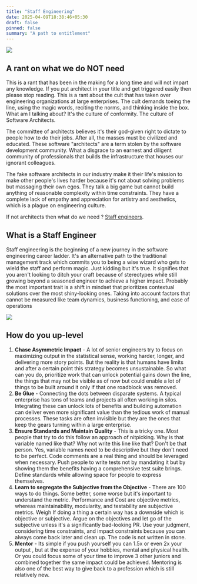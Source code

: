 ```yaml
---
title: "Staff Engineering"
date: 2025-04-09T18:38:46+05:30
draft: false
pinned: false
summary: "A path to entitlement"
---
```


![](/banner2.png)

## A rant on what we do NOT need

This is a rant that has been in the making for a long time and will not impart any knowledge. If you put architect in your title and get triggered easily then please stop reading. This is a rant about the cult that has taken over engineering organizations at large enterprises. The cult demands toeing the line, using the magic words, reciting the norms, and thinking inside the box. What am I talking about? It's the culture of conformity. The culture of Software Architects. 

The committee of architects believes it's their god-given right to dictate to people how to do their jobs. After all, the masses must be civilized and educated. These software "architects" are a term stolen by the software development community. What a disgrace to an earnest and diligent community of professionals that builds the infrastructure that houses our ignorant colleagues.

The fake software architects in our industry make it their life's mission to make other people's lives harder because it's not about solving problems but massaging their own egos. They talk a big game but cannot build anything of reasonable complexity within time constraints. They have a complete lack of empathy and appreciation for artistry and aesthetics, which is a plague on engineering culture.

If not architects then what do we need ? [Staff engineers](https://staffeng.com/).

## What is a Staff Engineer

Staff engineering is the beginning of a new journey in the software engineering career ladder. It's an alternative path to the traditional management track which commits you to being a wise wizard who gets to wield the staff and perform magic. Just kidding but it's true. It signifies that you aren't looking to ditch your craft because of stereotypes while still growing beyond a seasoned engineer to achieve a higher impact. Probably the most important trait is a shift in mindset that prioritizes contextual solutions over the most shiny-looking ones. Taking into account factors that cannot be measured like team dynamics, business functioning, and ease of operations

![](/levels.png)

## How do you up-level

1. **Chase Asymmetric Impact** - A lot of senior engineers try to focus on maximizing output in the statistical sense, working harder, longer, and delivering more story points. But the reality is that humans have limits and after a certain point this strategy becomes unsustainable. So what can you do, prioritize work that can unlock potential gains down the line, the things that may not be visible as of now but could enable a lot of things to be built around it only if that one roadblock was removed.
2. **Be Glue** - Connecting the dots between disparate systems. A typical enterprise has tons of teams and projects all often working in silos. Integrating these can unlock lots of benefits and building automation can deliver even more significant value than the tedious work of manual processes. These tasks are often invisible but they are the ones that keep the gears turning within a large enterprise. 
3. **Ensure Standards and Maintain Quality** - This is a tricky one. Most people that try to do this follow an approach of nitpicking. Why is that variable named like that? Why not write this line like that? Don't be that person. Yes, variable names need to be descriptive but they don't need to be perfect. Code comments are a real thing and should be leveraged when necessary. Push people to write tests not by mandating it but by showing them the benefits having a comprehensive test suite brings. Define standards while allowing space for people to express themselves. 
4. **Learn to segregate the Subjective from the Objective** - There are 100 ways to do things. Some better, some worse but it's important to understand the metric. Performance and Cost are objective metrics, whereas maintainability, modularity, and testability are subjective metrics. Weigh If doing a thing a certain way has a downside which is objective or subjective. Argue on the objectives and let go of the subjective unless it's a significantly bad-looking PR. Use your judgment, considering time constraints, and impact constraints because you can always come back later and clean up. The code is not written in stone.
5. **Mentor** - Its simple if you push yourself you can 1.5x or even 2x your output , but at the expense of your hobbies, mental and physical health. Or you could focus some of your time to improve 3 other juniors and combined together the same impact could be achieved. Mentoring is also one of the best way to give back to a profession which is still relatively new. 
